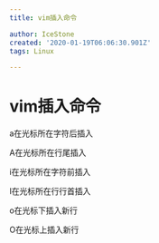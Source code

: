 ```yaml
---
title: vim插入命令

author: IceStone
created: '2020-01-19T06:06:30.901Z'
tags: Linux

---
```


# vim插入命令

a在光标所在字符后插入

A在光标所在行尾插入

i在光标所在字符前插入

I在光标所在行行首插入

o在光标下插入新行

O在光标上插入新行

